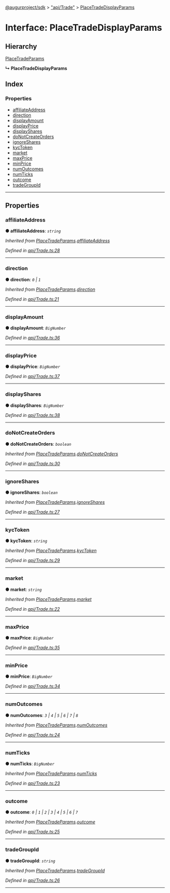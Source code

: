 [@augurproject/sdk](../README.md) > ["api/Trade"](../modules/_api_trade_.md) > [PlaceTradeDisplayParams](../interfaces/_api_trade_.placetradedisplayparams.md)

# Interface: PlaceTradeDisplayParams

## Hierarchy

 [PlaceTradeParams](_api_trade_.placetradeparams.md)

**↳ PlaceTradeDisplayParams**

## Index

### Properties

* [affiliateAddress](_api_trade_.placetradedisplayparams.md#affiliateaddress)
* [direction](_api_trade_.placetradedisplayparams.md#direction)
* [displayAmount](_api_trade_.placetradedisplayparams.md#displayamount)
* [displayPrice](_api_trade_.placetradedisplayparams.md#displayprice)
* [displayShares](_api_trade_.placetradedisplayparams.md#displayshares)
* [doNotCreateOrders](_api_trade_.placetradedisplayparams.md#donotcreateorders)
* [ignoreShares](_api_trade_.placetradedisplayparams.md#ignoreshares)
* [kycToken](_api_trade_.placetradedisplayparams.md#kyctoken)
* [market](_api_trade_.placetradedisplayparams.md#market)
* [maxPrice](_api_trade_.placetradedisplayparams.md#maxprice)
* [minPrice](_api_trade_.placetradedisplayparams.md#minprice)
* [numOutcomes](_api_trade_.placetradedisplayparams.md#numoutcomes)
* [numTicks](_api_trade_.placetradedisplayparams.md#numticks)
* [outcome](_api_trade_.placetradedisplayparams.md#outcome)
* [tradeGroupId](_api_trade_.placetradedisplayparams.md#tradegroupid)

---

## Properties

<a id="affiliateaddress"></a>

###  affiliateAddress

**● affiliateAddress**: *`string`*

*Inherited from [PlaceTradeParams](_api_trade_.placetradeparams.md).[affiliateAddress](_api_trade_.placetradeparams.md#affiliateaddress)*

*Defined in [api/Trade.ts:28](https://github.com/AugurProject/augur/blob/1991ef64ef/packages/augur-sdk/src/api/Trade.ts#L28)*

___
<a id="direction"></a>

###  direction

**● direction**: *`0` \| `1`*

*Inherited from [PlaceTradeParams](_api_trade_.placetradeparams.md).[direction](_api_trade_.placetradeparams.md#direction)*

*Defined in [api/Trade.ts:21](https://github.com/AugurProject/augur/blob/1991ef64ef/packages/augur-sdk/src/api/Trade.ts#L21)*

___
<a id="displayamount"></a>

###  displayAmount

**● displayAmount**: *`BigNumber`*

*Defined in [api/Trade.ts:36](https://github.com/AugurProject/augur/blob/1991ef64ef/packages/augur-sdk/src/api/Trade.ts#L36)*

___
<a id="displayprice"></a>

###  displayPrice

**● displayPrice**: *`BigNumber`*

*Defined in [api/Trade.ts:37](https://github.com/AugurProject/augur/blob/1991ef64ef/packages/augur-sdk/src/api/Trade.ts#L37)*

___
<a id="displayshares"></a>

###  displayShares

**● displayShares**: *`BigNumber`*

*Defined in [api/Trade.ts:38](https://github.com/AugurProject/augur/blob/1991ef64ef/packages/augur-sdk/src/api/Trade.ts#L38)*

___
<a id="donotcreateorders"></a>

###  doNotCreateOrders

**● doNotCreateOrders**: *`boolean`*

*Inherited from [PlaceTradeParams](_api_trade_.placetradeparams.md).[doNotCreateOrders](_api_trade_.placetradeparams.md#donotcreateorders)*

*Defined in [api/Trade.ts:30](https://github.com/AugurProject/augur/blob/1991ef64ef/packages/augur-sdk/src/api/Trade.ts#L30)*

___
<a id="ignoreshares"></a>

###  ignoreShares

**● ignoreShares**: *`boolean`*

*Inherited from [PlaceTradeParams](_api_trade_.placetradeparams.md).[ignoreShares](_api_trade_.placetradeparams.md#ignoreshares)*

*Defined in [api/Trade.ts:27](https://github.com/AugurProject/augur/blob/1991ef64ef/packages/augur-sdk/src/api/Trade.ts#L27)*

___
<a id="kyctoken"></a>

###  kycToken

**● kycToken**: *`string`*

*Inherited from [PlaceTradeParams](_api_trade_.placetradeparams.md).[kycToken](_api_trade_.placetradeparams.md#kyctoken)*

*Defined in [api/Trade.ts:29](https://github.com/AugurProject/augur/blob/1991ef64ef/packages/augur-sdk/src/api/Trade.ts#L29)*

___
<a id="market"></a>

###  market

**● market**: *`string`*

*Inherited from [PlaceTradeParams](_api_trade_.placetradeparams.md).[market](_api_trade_.placetradeparams.md#market)*

*Defined in [api/Trade.ts:22](https://github.com/AugurProject/augur/blob/1991ef64ef/packages/augur-sdk/src/api/Trade.ts#L22)*

___
<a id="maxprice"></a>

###  maxPrice

**● maxPrice**: *`BigNumber`*

*Defined in [api/Trade.ts:35](https://github.com/AugurProject/augur/blob/1991ef64ef/packages/augur-sdk/src/api/Trade.ts#L35)*

___
<a id="minprice"></a>

###  minPrice

**● minPrice**: *`BigNumber`*

*Defined in [api/Trade.ts:34](https://github.com/AugurProject/augur/blob/1991ef64ef/packages/augur-sdk/src/api/Trade.ts#L34)*

___
<a id="numoutcomes"></a>

###  numOutcomes

**● numOutcomes**: *`3` \| `4` \| `5` \| `6` \| `7` \| `8`*

*Inherited from [PlaceTradeParams](_api_trade_.placetradeparams.md).[numOutcomes](_api_trade_.placetradeparams.md#numoutcomes)*

*Defined in [api/Trade.ts:24](https://github.com/AugurProject/augur/blob/1991ef64ef/packages/augur-sdk/src/api/Trade.ts#L24)*

___
<a id="numticks"></a>

###  numTicks

**● numTicks**: *`BigNumber`*

*Inherited from [PlaceTradeParams](_api_trade_.placetradeparams.md).[numTicks](_api_trade_.placetradeparams.md#numticks)*

*Defined in [api/Trade.ts:23](https://github.com/AugurProject/augur/blob/1991ef64ef/packages/augur-sdk/src/api/Trade.ts#L23)*

___
<a id="outcome"></a>

###  outcome

**● outcome**: *`0` \| `1` \| `2` \| `3` \| `4` \| `5` \| `6` \| `7`*

*Inherited from [PlaceTradeParams](_api_trade_.placetradeparams.md).[outcome](_api_trade_.placetradeparams.md#outcome)*

*Defined in [api/Trade.ts:25](https://github.com/AugurProject/augur/blob/1991ef64ef/packages/augur-sdk/src/api/Trade.ts#L25)*

___
<a id="tradegroupid"></a>

###  tradeGroupId

**● tradeGroupId**: *`string`*

*Inherited from [PlaceTradeParams](_api_trade_.placetradeparams.md).[tradeGroupId](_api_trade_.placetradeparams.md#tradegroupid)*

*Defined in [api/Trade.ts:26](https://github.com/AugurProject/augur/blob/1991ef64ef/packages/augur-sdk/src/api/Trade.ts#L26)*

___

